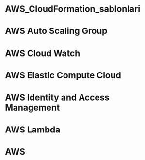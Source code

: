 # AWS_CloudFormation_sablonlari
# AWS Auto Scaling Group
# AWS Cloud Watch
# AWS Elastic Compute Cloud
# AWS Identity and Access Management
# AWS Lambda
# AWS 